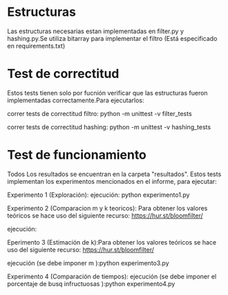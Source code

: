 # Estructuras
Las  estructuras necesarias estan implementadas en filter.py  y hashing.py.Se utiliza bitarray para implementar el filtro (Está especificado en requirements.txt)

# Test de correctitud
Estos tests tienen solo por fucnión verificar que las estructuras fueron implementadas correctamente.Para ejecutarlos:

correr tests de correctitud filtro:  python -m  unittest -v filter_tests

correr tests de correctitud hashing:  python -m  unittest -v  hashing_tests

# Test de funcionamiento
Todos Los resultados se encuentran en la carpeta "resultados".
Estos tests implementan los experimentos  mencionados  en el informe, para ejecutar:

Experimento 1 (Exploración):
ejecución: python experimento1.py

Experimento 2 (Comparacion m y k teoricos):
Para obtener los valores teóricos se hace uso del siguiente recurso: 
https://hur.st/bloomfilter/

ejecución:

Eperimento 3 (Estimación de k):Para obtener los valores teóricos se hace uso del siguiente recurso: 
https://hur.st/bloomfilter/

ejecución (se debe imponer m ):python experimento3.py

Experimento 4 (Comparación de tiempos):
ejecución (se debe imponer el porcentaje  de busq infructuosas ):python experimento4.py

